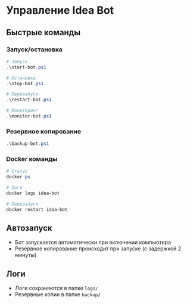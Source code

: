 # Управление Idea Bot

## Быстрые команды

### Запуск/остановка
```powershell
# Запуск
.\start-bot.ps1

# Остановка  
.\stop-bot.ps1

# Перезапуск
.\restart-bot.ps1

# Мониторинг
.\monitor-bot.ps1
```

### Резервное копирование
```powershell
.\backup-bot.ps1
```

### Docker команды
```powershell
# Статус
docker ps

# Логи
docker logs idea-bot

# Перезапуск
docker restart idea-bot
```

## Автозапуск
- Бот запускается автоматически при включении компьютера
- Резервное копирование происходит при запуске (с задержкой 2 минуты)

## Логи
- Логи сохраняются в папке `logs/`
- Резервные копии в папке `backup/`